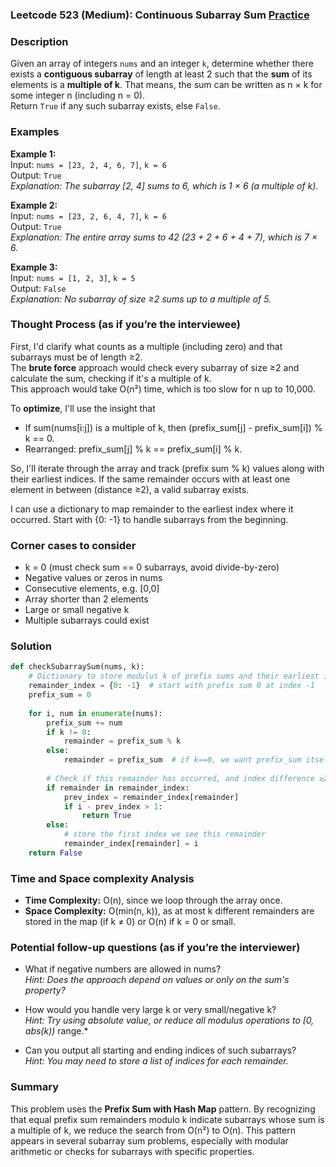 ### Leetcode 523 (Medium): Continuous Subarray Sum [Practice](https://leetcode.com/problems/continuous-subarray-sum)

### Description  
Given an array of integers `nums` and an integer `k`, determine whether there exists a **contiguous subarray** of length at least 2 such that the **sum** of its elements is a **multiple of k**. That means, the sum can be written as n × k for some integer n (including n = 0).  
Return `True` if any such subarray exists, else `False`.

### Examples  

**Example 1:**  
Input: `nums = [23, 2, 4, 6, 7]`, `k = 6`  
Output: `True`  
*Explanation: The subarray [2, 4] sums to 6, which is 1 × 6 (a multiple of k).*

**Example 2:**  
Input: `nums = [23, 2, 6, 4, 7]`, `k = 6`  
Output: `True`  
*Explanation: The entire array sums to 42 (23 + 2 + 6 + 4 + 7), which is 7 × 6.*

**Example 3:**  
Input: `nums = [1, 2, 3]`, `k = 5`  
Output: `False`  
*Explanation: No subarray of size ≥2 sums up to a multiple of 5.*

### Thought Process (as if you’re the interviewee)  
First, I'd clarify what counts as a multiple (including zero) and that subarrays must be of length ≥2.  
The **brute force** approach would check every subarray of size ≥2 and calculate the sum, checking if it's a multiple of k.  
This approach would take O(n²) time, which is too slow for n up to 10,000.

To **optimize**, I'll use the insight that  
- If sum(nums[i:j]) is a multiple of k, then (prefix_sum[j] - prefix_sum[i]) % k == 0.
- Rearranged: prefix_sum[j] % k == prefix_sum[i] % k.

So, I'll iterate through the array and track (prefix sum % k) values along with their earliest indices. If the same remainder occurs with at least one element in between (distance ≥2), a valid subarray exists.

I can use a dictionary to map remainder to the earliest index where it occurred. Start with {0: -1} to handle subarrays from the beginning.

### Corner cases to consider  
- k = 0 (must check sum == 0 subarrays, avoid divide-by-zero)
- Negative values or zeros in nums
- Consecutive elements, e.g. [0,0]
- Array shorter than 2 elements
- Large or small negative k  
- Multiple subarrays could exist

### Solution

```python
def checkSubarraySum(nums, k):
    # Dictionary to store modulus k of prefix sums and their earliest indexes
    remainder_index = {0: -1}  # start with prefix sum 0 at index -1
    prefix_sum = 0
    
    for i, num in enumerate(nums):
        prefix_sum += num
        if k != 0:
            remainder = prefix_sum % k
        else:
            remainder = prefix_sum  # if k==0, we want prefix_sum itself
        
        # Check if this remainder has occurred, and index difference ≥2
        if remainder in remainder_index:
            prev_index = remainder_index[remainder]
            if i - prev_index > 1:
                return True
        else:
            # store the first index we see this remainder
            remainder_index[remainder] = i
    return False
```

### Time and Space complexity Analysis  

- **Time Complexity:** O(n), since we loop through the array once.
- **Space Complexity:** O(min(n, k)), as at most k different remainders are stored in the map (if k ≠ 0) or O(n) if k = 0 or small.

### Potential follow-up questions (as if you’re the interviewer)  

- What if negative numbers are allowed in nums?  
  *Hint: Does the approach depend on values or only on the sum's property?*

- How would you handle very large k or very small/negative k?  
  *Hint: Try using absolute value, or reduce all modulus operations to [0, abs(k))* range.*

- Can you output all starting and ending indices of such subarrays?  
  *Hint: You may need to store a list of indices for each remainder.*

### Summary
This problem uses the **Prefix Sum with Hash Map** pattern. By recognizing that equal prefix sum remainders modulo k indicate subarrays whose sum is a multiple of k, we reduce the search from O(n²) to O(n). This pattern appears in several subarray sum problems, especially with modular arithmetic or checks for subarrays with specific properties.